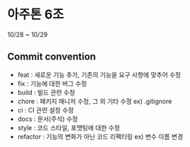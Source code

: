 # 아주톤 6조

10/28 ~ 10/29

## Commit convention

* feat : 새로운 기능 추가, 기존의 기능을 요구 사항에 맞추어 수정
* fix : 기능에 대한 버그 수정
* build : 빌드 관련 수정
* chore : 패키지 매니저 수정, 그 외 기타 수정 ex) .gitignore
* ci : CI 관련 설정 수정
* docs : 문서(주석) 수정
* style : 코드 스타일, 포맷팅에 대한 수정
* refactor : 기능의 변화가 아닌 코드 리팩터링 ex) 변수 이름 변경
